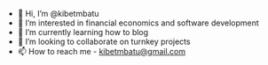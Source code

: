 - 👋 Hi, I’m @kibetmbatu
- 👀 I’m interested in financial economics and software development
- 🌱 I’m currently learning how to blog
- 💞️ I’m looking to collaborate on turnkey projects
- 📫 How to reach me - kibetmbatu@gmail.com

<!---
kibetmbatu/kibetmbatu is a ✨ special ✨ repository because its `README.md` (this file) appears on your GitHub profile.
You can click the Preview link to take a look at your changes.
--->
